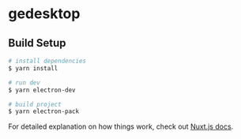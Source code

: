 # gedesktop

## Build Setup

```bash
# install dependencies
$ yarn install

# run dev
$ yarn electron-dev

# build project
$ yarn electron-pack
```

For detailed explanation on how things work, check out [Nuxt.js docs](https://nuxtjs.org).
